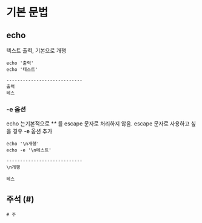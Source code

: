 # 기본 문법

## echo

텍스트 출력, 기본으로 개행

```text
echo '출력'
echo '테스트'

----------------------------
출력
테스
```

### -e 옵션

echo 는기본적으로  **\** 를 escape 문자로 처리하지 않음. escape 문자로 사용하고 싶을 경우 **-e** 옵션 추가

```text
echo '\n개행'
echo -e '\n테스트'

----------------------------
\n개행

테스
```

## 주석 \(\#\)

```text
# 주
```

